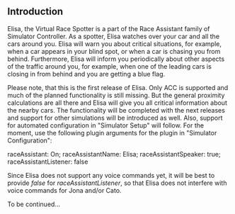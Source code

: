 ## Introduction

Elisa, the Virtual Race Spotter is a part of the Race Assistant family of Simulator Controller. As a spotter, Elisa watches over your car and all the cars around you. Elisa will warn you about critical situations, for example, when a car appears in your blind spot, or when a car is chasing you from behind. Furthermore, Elisa will inform you periodically about other aspects of the traffic around you, for example, when one of the leading cars is closing in from behind and you are getting a blue flag.

Please note, that this is the first release of Elisa. Only ACC is supported and much of the planned functionality is still missing. But the general proximity calculations are all there and Elisa will give you all critical information about the nearby cars. The functionality will be completed with the next releases and support for other simulations will be introduced as well. Also, support for automated configuration in "Simulator Setup" will follow. For the moment, use the following plugin arguments for the plugin in "Simulator Configuration":

raceAssistant: On; raceAssistantName: Elisa; raceAssistantSpeaker: true; raceAssistantListener: false

Since Elisa does not support any voice commands yet, it will be best to provide *false* for *raceAssistantListener*, so that Elisa does not interfere with voice commands for Jona and/or Cato.

To be continued...